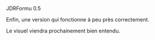 JDRFormu 0.5

Enfin, une version qui fonctionne à peu près correctement.

Le visuel viendra prochainement bien entendu.
